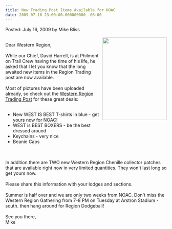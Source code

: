 ```yaml
---
title: New Trading Post Items Available for NOAC
date: 2009-07-16 23:00:00.000000000 -06:00
---
```

Posted: July 16, 2009 by Mike Bliss<br/><br/>
<img src=http://www.western.oa-bsa.org/images/newtradingpostitems.jpg width=200 height=258 align=right style=padding-left:3px;padding-bottom:50px>

Dear Western Region,
<br/><br/>
While our Chief, David Harrell, is at Philmont on Trail Crew having the time of his life, he asked that I let you know that the long awaited new items in the Region Trading post are now available.
<br/><br/>
Most of pictures have been uploaded already, so check out the <a href='http://western.oa-bsa.org/tradingpost/'>Western Region Trading Post</a> for these great deals:
<br/><br/>
<ul>
<li>New WEST IS BEST T-shirts in blue - get yours now for NOAC!</li>
<li>WEST is BEST  BOXERS - be the best dressed around</li>
<li>Keychains - very nice</li>
<li>Beanie Caps</li>
</ul>
<br/><br/>
In addition there are TWO new Western Region Chenille collector patches that are available right now in very limited quantities.  They won't last long so get yours now.
<br/><br/>
Please share this information with your lodges and sections.
<br/><br/>
Summer is half over and we are only two weeks from NOAC.  Don't miss the Western Region Gathering from 7-8 PM on Tuesday at Arstron Stadium -south. then hang around for Region Dodgeball!
<br/><br/>
See you there,
<br/>
Mike
